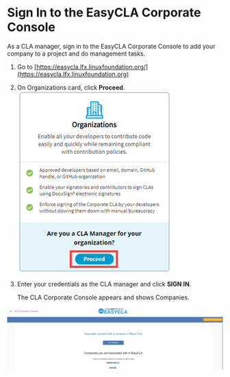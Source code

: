 # Sign In to the EasyCLA Corporate Console

As a CLA manager, sign in to the EasyCLA Corporate Console to add your company to a project and do management tasks.

1. Go to [https://easycla.lfx.linuxfoundation.org/](https://easycla.lfx.linuxfoundation.org)
2. On Organizations card, click **Proceed**.\
    ![](<../../.gitbook/assets/sign in to corporate console.png>) 
3.  Enter your credentials as the CLA manager and click **SIGN IN**.

    The CLA Corporate Console appears and shows Companies.

![cla corporate console](<../../.gitbook/assets/cla corporate console (1).png>)
